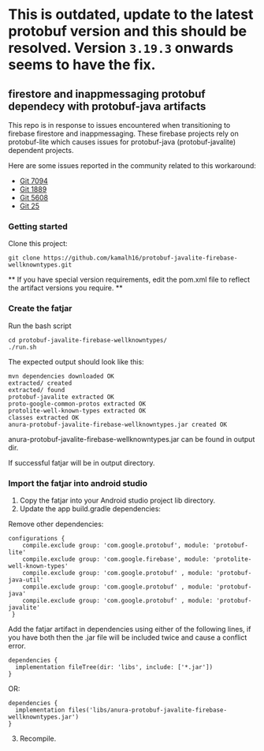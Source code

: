 # This is outdated, update to the latest protobuf version and this should be resolved. Version `3.19.3` onwards seems to have the fix.

## firestore and inappmessaging protobuf dependecy with protobuf-java artifacts

This repo is in response to issues encountered when transitioning to firebase firestore and inappmessaging. 
These firebase projects rely on protobuf-lite which causes issues for protobuf-java (protobuf-javalite) dependent projects.

Here are some issues reported in the community related to this workaround:

- [Git 7094](https://github.com/protocolbuffers/protobuf/issues/7094)
- [Git 1889](https://github.com/protocolbuffers/protobuf/issues/1889)
- [Git 5608](https://github.com/googleapis/google-cloud-java/issues/5608)
- [Git 25](https://github.com/googleapis/java-dialogflow/issues/25)


### Getting started
Clone this project:

```
git clone https://github.com/kamalh16/protobuf-javalite-firebase-wellknowntypes.git
```

** If you have special version requirements, edit the pom.xml file to reflect the artifact versions you require. **

### Create the fatjar
Run the bash script

```
cd protobuf-javalite-firebase-wellknowntypes/
./run.sh
```

The expected output should look like this:
```
mvn dependencies downloaded OK
extracted/ created
extracted/ found
protobuf-javalite extracted OK 
proto-google-common-protos extracted OK 
protolite-well-known-types extracted OK 
classes extracted OK 
anura-protobuf-javalite-firebase-wellknowntypes.jar created OK 
```

anura-protobuf-javalite-firebase-wellknowntypes.jar can be found in output dir.


If successful fatjar will be in output directory.

### Import the fatjar into android studio

1. Copy the fatjar into your Android studio project lib directory. 
2. Update the app build.gradle dependencies:

Remove other dependencies:
```
configurations {
    compile.exclude group: 'com.google.protobuf', module: 'protobuf-lite'
    compile.exclude group: 'com.google.firebase', module: 'protolite-well-known-types'
    compile.exclude group: 'com.google.protobuf' , module: 'protobuf-java-util'
    compile.exclude group: 'com.google.protobuf' , module: 'protobuf-java'
    compile.exclude group: 'com.google.protobuf' , module: 'protobuf-javalite'
 }
```

Add the fatjar artifact in dependencies using either of the following lines, if you have both then the .jar file will be included twice and cause a conflict error.
```
dependencies {
  implementation fileTree(dir: 'libs', include: ['*.jar'])
}
```
OR:
```
dependencies {
  implementation files('libs/anura-protobuf-javalite-firebase-wellknowntypes.jar')
}
```

3. Recompile.

